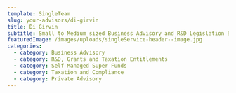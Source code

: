 ```yaml
---
template: SingleTeam
slug: your-advisors/di-girvin
title: Di Girvin
subtitle: Small to Medium sized Business Advisory and R&D Legislation Specialist
featuredImage: /images/uploads/singleService-header--image.jpg
categories:
  - category: Business Advisory
  - category: R&D, Grants and Taxation Entitlements
  - category: Self Managed Super Funds
  - category: Taxation and Compliance
  - category: Private Advisory
---
```

